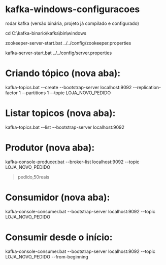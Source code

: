 # kafka-windows-configuracoes

rodar kafka (versão binária, projeto já compilado e configurado)

cd C:\kafka-binario\kafka\bin\windows

zookeeper-server-start.bat ../../config/zookeeper.properties

kafka-server-start.bat ../../config/server.properties

# Criando tópico (nova aba):

kafka-topics.bat --create --bootstrap-server localhost:9092 --replication-factor 1 --partitions 1 --topic LOJA_NOVO_PEDIDO

# Listar topicos (nova aba):

kafka-topics.bat --list --bootstrap-server localhost:9092

# Produtor (nova aba):

kafka-console-producer.bat --broker-list localhost:9092 --topic LOJA_NOVO_PEDIDO
>pedido,50reais

# Consumidor (nova aba):
kafka-console-consumer.bat --bootstrap-server localhost:9092 --topic LOJA_NOVO_PEDIDO

# Consumir desde o início:

kafka-console-consumer.bat --bootstrap-server localhost:9092 --topic LOJA_NOVO_PEDIDO --from-beginning
